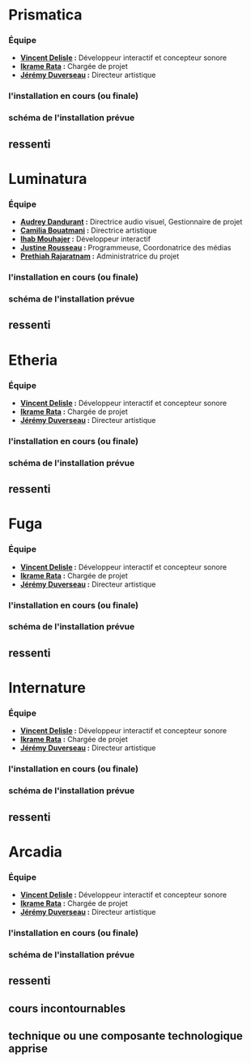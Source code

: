 
# Prismatica
### Équipe
- <ins>**Vincent Delisle</ins> :** Développeur interactif et concepteur sonore
- <ins>**Ikrame Rata</ins> :** Chargée de projet
- <ins>**Jérémy Duverseau</ins> :** Directeur artistique
### l'installation en cours (ou finale)
### schéma de l'installation prévue
## ressenti



# Luminatura
### Équipe
- <ins>**Audrey Dandurant</ins> :** Directrice audio visuel, Gestionnaire de projet
- <ins>**Camilia Bouatmani</ins> :** Directrice artistique
- <ins>**Ihab Mouhajer</ins> :** Développeur interactif
- <ins>**Justine Rousseau</ins> :** Programmeuse, Coordonatrice des médias
- <ins>**Prethiah Rajaratnam</ins> :** Administratrice du projet
### l'installation en cours (ou finale)
### schéma de l'installation prévue
## ressenti



# Etheria
### Équipe
- <ins>**Vincent Delisle</ins> :** Développeur interactif et concepteur sonore
- <ins>**Ikrame Rata</ins> :** Chargée de projet
- <ins>**Jérémy Duverseau</ins> :** Directeur artistique
### l'installation en cours (ou finale)
### schéma de l'installation prévue
## ressenti



# Fuga
### Équipe
- <ins>**Vincent Delisle</ins> :** Développeur interactif et concepteur sonore
- <ins>**Ikrame Rata</ins> :** Chargée de projet
- <ins>**Jérémy Duverseau</ins> :** Directeur artistique
### l'installation en cours (ou finale)
### schéma de l'installation prévue
## ressenti



# Internature
### Équipe
- <ins>**Vincent Delisle</ins> :** Développeur interactif et concepteur sonore
- <ins>**Ikrame Rata</ins> :** Chargée de projet
- <ins>**Jérémy Duverseau</ins> :** Directeur artistique
### l'installation en cours (ou finale)
### schéma de l'installation prévue
## ressenti



# Arcadia
### Équipe
- <ins>**Vincent Delisle</ins> :** Développeur interactif et concepteur sonore
- <ins>**Ikrame Rata</ins> :** Chargée de projet
- <ins>**Jérémy Duverseau</ins> :** Directeur artistique
### l'installation en cours (ou finale)
### schéma de l'installation prévue
## ressenti


## cours incontournables
## technique ou une composante technologique apprise

